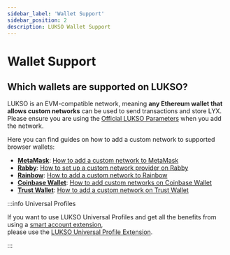```yaml
---
sidebar_label: 'Wallet Support'
sidebar_position: 2
description: LUKSO Wallet Support
---
```


# Wallet Support

## Which wallets are supported on LUKSO?

LUKSO is an EVM-compatible network, meaning **any Ethereum wallet that allows custom networks** can be used to send transactions and store LYX. Please ensure you are using the [Official LUKSO Parameters](https://docs.lukso.tech/networks/mainnet/parameters) when you add the network.

Here you can find guides on how to add a custom network to supported browser wallets:

- [**MetaMask**](https://metamask.io/): [How to add a custom network to MetaMask](https://support.metamask.io/hc/en-us/articles/360043227612-How-to-add-a-custom-network-RPC)
- [**Rabby**](https://rabby.io/): [How to set up a custom network provider on Rabby](https://www.quicknode.com/guides/ethereum-development/wallets/how-to-set-a-custom-provider-in-rabby)
- [**Rainbow**](https://rainbow.me/): [How to add a custom network to Rainbow](https://rainbow.me/th/support/extension/custom-networks-on-the-browser-extension)
- [**Coinbase Wallet**](https://www.coinbase.com/de/wallet): [How to add custom networks on Coinbase Wallet](https://www.coinbase.com/de/learn/wallet/How-to-add-custom-networks-Coinbase-Wallet)
- [**Trust Wallet**](https://trustwallet.com/de): [How to add a custom network on Trust Wallet](https://community.trustwallet.com/t/how-to-add-a-custom-network-on-the-trust-wallet-mobile-app/626781)

:::info Universal Profiles

If you want to use LUKSO Universal Profiles and get all the benefits from using a [smart account extension](https://medium.com/lukso/aa-is-not-coming-aa-is-here-4d87b12ba11a), <br/> please use the [LUKSO Universal Profile Extension](https://my.universalprofile.cloud).

:::

